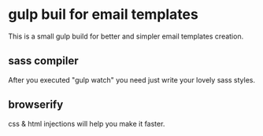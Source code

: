 # gulp buil for email templates
This is a small gulp build for better and simpler email templates creation.

## sass compiler
After you executed "gulp watch" you need just write your lovely sass styles.

## browserify
css & html injections will help you make it faster.
